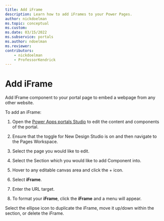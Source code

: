 ```yaml
---
title: Add iFrame
description: Learn how to add iFrames to your Power Pages.
author: nickdoelman
ms.topic: conceptual
ms.custom: 
ms.date: 03/15/2022
ms.subservice: portals
ms.author: ndoelman 
ms.reviewer: 
contributors:
    - nickdoelman
    - ProfessorKendrick
---
```


# Add iFrame

Add IFrame component to your portal page to embed a webpage from any other website.

To add an iFrame:

1. Open the [Power Apps portals Studio](https://docs.microsoft.com/en-us/powerapps/maker/portals/portal-designer-anatomy) to edit the content and components of the portal.

1. Ensure that the toggle for New Design Studio is on and then navigate to the Pages Workspace.

1. Select the page you would like to edit.

1. Select the Section which you would like to add Component into.

1. Hover to any editable canvas area and click the + icon.

1. Select **iFrame**.

1. Enter the URL target.

1. To format your **iFrame**, click the **iFrame** and a menu will appear.

Select the ellipse icon to duplicate the iFrame, move it up/down within the section, or delete the iFrame.